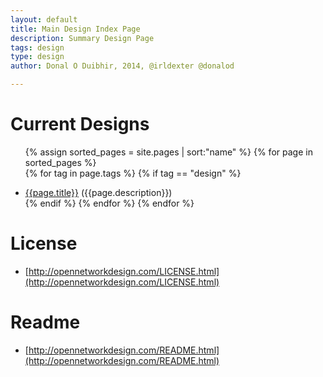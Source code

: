 ```yaml
---
layout: default
title: Main Design Index Page
description: Summary Design Page
tags: design
type: design
author: Donal O Duibhir, 2014, @irldexter @donalod

---
```


# Current Designs

<ul>

{% assign sorted_pages = site.pages | sort:"name" %}
{% for page in sorted_pages %}	
  {% for tag in page.tags %}
    {% if tag == "design" %}
		<li><a href="{{page.url}}">{{page.title}}</a> ({{page.description}})</li>	{% endif %}
  {% endfor %}
{% endfor %}
</ul>

# License

* [http://opennetworkdesign.com/LICENSE.html](http://opennetworkdesign.com/LICENSE.html)

# Readme

* [http://opennetworkdesign.com/README.html](http://opennetworkdesign.com/README.html)
